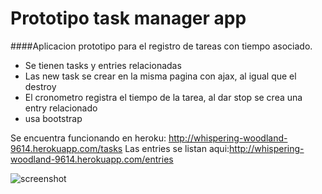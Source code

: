 # Prototipo task manager app

####Aplicacion prototipo para el registro de tareas con tiempo asociado.

* Se tienen tasks y entries relacionadas
* Las new task se crear en la misma pagina con ajax, al igual que el destroy
* El cronometro registra el tiempo de la tarea, al dar stop se crea una entry relacionado
* usa bootstrap

Se encuentra funcionando en heroku: http://whispering-woodland-9614.herokuapp.com/tasks
Las entries se listan aqui:http://whispering-woodland-9614.herokuapp.com/entries

![screenshot](https://cloud.githubusercontent.com/assets/5280619/7218554/30aee5b8-e64c-11e4-8fe8-623049127bab.jpg
 "screenshot")
